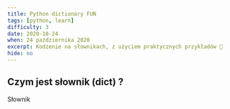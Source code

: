 ```yaml
---
title: Python dictionary FUN
tags: [python, learn]
difficulty: 3
date: 2020-10-24
when: 24 października 2020
excerpt: Kodzenie na słownikach, z użyciem praktycznych przykładów 🤏
hide: no
---
```


## Czym jest słownik (dict) ?

Słownik
